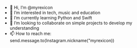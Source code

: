 - 👋 Hi, I’m @myrexicon
- 👀 I’m interested in tech, music and education
- 🌱 I’m currently learning Python and Swift
- 💞️ I’m looking to collaborate on simple projects to develop my understanding
- 📫 How to reach me: send.message.to(Instagram.nickname("myrexicon))

<!---
myrexicon/myrexicon is a ✨ special ✨ repository because its `README.md` (this file) appears on your GitHub profile.
You can click the Preview link to take a look at your changes.
--->
